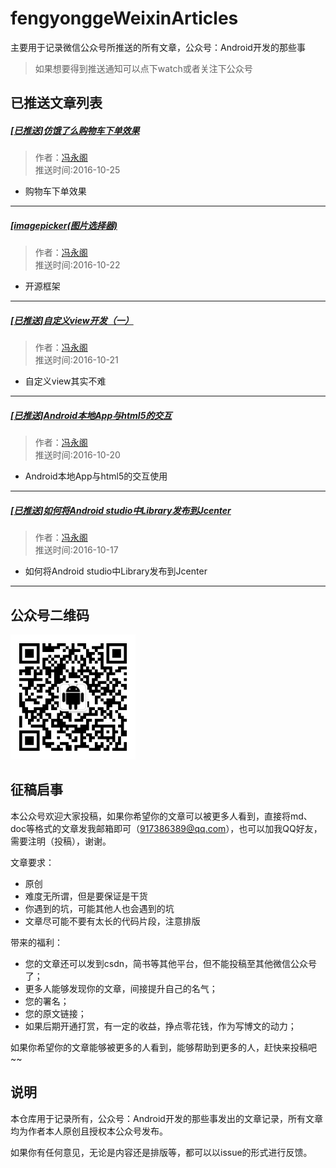 # fengyonggeWeixinArticles
主要用于记录微信公众号所推送的所有文章，公众号：Android开发的那些事

>如果想要得到推送通知可以点下watch或者关注下公众号






## 已推送文章列表


##### [[已推送]仿饿了么购物车下单效果 ](http://mp.weixin.qq.com/s?__biz=MzI4MzQ1NjAzNg==&mid=2247483686&idx=1&sn=26dc43e7acc0b73a1d397ae18131abff&chksm=eb8b266ddcfcaf7bd2a7a1ac9fa53aac2e71c690298cee7072aa1c7eaf6cc9e289cd3df2243d&scene=0#wechat_redirect)

>作者：[冯永阁](http://www.jianshu.com/p/0c31aeb8ad72)<br/>
>推送时间:2016-10-25

* 购物车下单效果

<hr/>


##### [[imagepicker(图片选择器) ](http://mp.weixin.qq.com/s?__biz=MzI4MzQ1NjAzNg==&mid=2247483677&idx=1&sn=eacfdfce63723dddcc3b974acb1fb497&chksm=eb8b2656dcfcaf4004e9830dc1273ad28426ad55618525bfca44bd4a27a9cf8060f8678ee9f8&scene=0#wechat_redirect)

>作者：[冯永阁](http://www.jianshu.com/p/f9842523956d)<br/>
>推送时间:2016-10-22

* 开源框架

<hr/>


##### [ [已推送]自定义view开发（一） ](http://mp.weixin.qq.com/s?__biz=MzI4MzQ1NjAzNg==&mid=2247483668&idx=1&sn=b656c7ae52115cc4b460cdb6b15fc389&chksm=eb8b265fdcfcaf499c0f8b8a92aef413ab46af3fb321ca6107e7ef2cd4572cd743a941310492&scene=0#wechat_redirect)

>作者：[冯永阁](http://www.jianshu.com/p/1cd518f8f35a)<br/>
>推送时间:2016-10-21

* 自定义view其实不难

<hr/>


##### [ [已推送]Android本地App与html5的交互 ](http://mp.weixin.qq.com/s?__biz=MzI4MzQ1NjAzNg==&mid=2247483661&idx=1&sn=2f15dfd18c0bd951370e79f49f35f017&chksm=eb8b2646dcfcaf5094cff236e2fafad4a5b1ff996075fb6f6fe311278fd906ccfa1364c4291c&scene=4#wechat_redirect)

>作者：[冯永阁](http://www.jianshu.com/p/638f633c172e)<br/>
>推送时间:2016-10-20

* Android本地App与html5的交互使用

<hr/>


##### [ [已推送]如何将Android studio中Library发布到Jcenter ](http://mp.weixin.qq.com/s?__biz=MzI4MzQ1NjAzNg==&mid=100000009&idx=1&sn=ce344a5e5aff2c3c403ec1021dde6d93&chksm=6b8b26425cfcaf543975bea732ecd92a8d743f2fe16cbdc3bc27b104c4134aa55be215051899&scene=18#rd)

>作者：[冯永阁](http://fengyongge.github.io)<br/>
>推送时间:2016-10-17

* 如何将Android studio中Library发布到Jcenter

<hr/>



## 公众号二维码

<img  src="https://raw.githubusercontent.com/fengyongge/WeixinArticles/master/666.jpg" width="200px"/>


## 征稿启事

本公众号欢迎大家投稿，如果你希望你的文章可以被更多人看到，直接将md、doc等格式的文章发我邮箱即可（917386389@qq.com），也可以加我QQ好友，需要注明（投稿），谢谢。

文章要求：

* 原创
* 难度无所谓，但是要保证是干货
* 你遇到的坑，可能其他人也会遇到的坑
* 文章尽可能不要有太长的代码片段，注意排版


带来的福利：

* 您的文章还可以发到csdn，简书等其他平台，但不能投稿至其他微信公众号了；
* 更多人能够发现你的文章，间接提升自己的名气；
* 您的署名；
* 您的原文链接；
* 如果后期开通打赏，有一定的收益，挣点零花钱，作为写博文的动力；

如果你希望你的文章能够被更多的人看到，能够帮助到更多的人，赶快来投稿吧~~

## 说明

本仓库用于记录所有，公众号：Android开发的那些事发出的文章记录，所有文章均为作者本人原创且授权本公众号发布。

如果你有任何意见，无论是内容还是排版等，都可以以issue的形式进行反馈。



